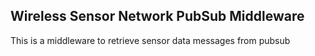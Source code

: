 ## Wireless Sensor Network PubSub Middleware
This is a middleware to retrieve sensor data messages from pubsub
